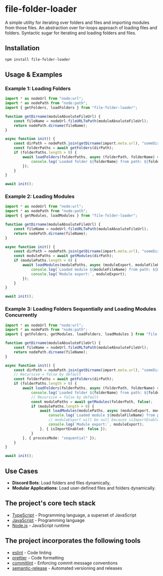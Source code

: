 # file-folder-loader
A simple utility for iterating over folders and files and importing modules from those files. An abstraction over for-loops approach of loading files and folders. Syntactic sugar for iterating and loading folders and files.

## Installation

```sh
npm install file-folder-loader
```

## Usage & Examples

### Example 1: Loading Folders

```typescript
import * as nodeUrl from "node:url";
import * as nodePath from "node:path";
import { getFolders, loadFolders } from "file-folder-loader";

function getDirname(moduleAbsoluteFileUrl) {
    const fileName = nodeUrl.fileURLToPath(moduleAbsoluteFileUrl);
    return nodePath.dirname(fileName);
}

async function init() {
    const dirPath = nodePath.join(getDirname(import.meta.url), "someDirectory");
    const folderPaths = await getFolders(dirPath);
    if (folderPaths.length > 0) {
        await loadFolders(folderPaths, async (folderPath, folderName) => {
            console.log(`Loaded folder ${folderName} from path: ${folderPath}`);
        });
    }
}

await init();
```

### Example 2: Loading Modules

```typescript
import * as nodeUrl from "node:url";
import * as nodePath from "node:path";
import { getModules, loadModules } from "file-folder-loader";

function getDirname(moduleAbsoluteFileUrl) {
    const fileName = nodeUrl.fileURLToPath(moduleAbsoluteFileUrl);
    return nodePath.dirname(fileName);
}

async function init() {
    const dirPath = nodePath.join(getDirname(import.meta.url), "someDirectory");
    const modulePaths = await getModules(dirPath);
    if (modulePaths.length > 0) {
        await loadModules(modulePaths, async (moduleExport, moduleFileUrlHref, moduleFileName) => {
            console.log(`Loaded module ${moduleFileName} from path: ${moduleFileUrlHref}`);
            console.log(`Module export:`, moduleExport);
        });
    }
}

await init();
```

### Example 3: Loading Folders Sequentially and Loading Modules Concurrently

```typescript
import * as nodeUrl from "node:url";
import * as nodePath from "node:path";
import { getFolders, getModules, loadFolders, loadModules } from "file-folder-loader";

function getDirname(moduleAbsoluteFileUrl) {
    const fileName = nodeUrl.fileURLToPath(moduleAbsoluteFileUrl);
    return nodePath.dirname(fileName);
}

async function init() {
    const dirPath = nodePath.join(getDirname(import.meta.url), "someDirectory");
    // Recursive = false by default
    const folderPaths = await getFolders(dirPath);
    if (folderPaths.length > 0) {
        await loadFolders(folderPaths, async (folderPath, folderName) => {
            console.log(`Loaded folder ${folderName} from path: ${folderPath}`);
            // Recursive = false by default
            const modulePaths = await getModules(folderPath, false);
            if (modulePaths.length > 0) {
                await loadModules(modulePaths, async (moduleExport, moduleFileUrlHref, moduleFileName) => {
                    console.log(`Loaded module ${moduleFileName} from path: ${moduleFileUrlHref}`);
                    // moduleExport will be null because isImportEnabled is false (true by default)
                    console.log(`Module export:`, moduleExport);
                }, { isImportEnabled: false });
            }
        }, { processMode: "sequential" });
    }
}

await init();
```

## Use Cases

- **Discord Bots**: Load folders and files dynamically,
- **Modular Applications**: Load user-defined files and folders dynamically.

## The project's core tech stack
- [TypeScript](https://www.typescriptlang.org) - Programming language, a superset of JavaScript
- [JavaScript](https://en.wikipedia.org/wiki/JavaScript) - Programming language
- [Node.js](https://github.com/nodejs/node) - JavaScript runtime

## The project incorporates the following tools
- [eslint](https://github.com/eslint/eslint) - Code linting
- [prettier](https://github.com/prettier/prettier) - Code formatting
- [commitlint](https://github.com/conventional-changelog/commitlint) - Enforcing commit message conventions
- [semantic-release](https://github.com/semantic-release/semantic-release) - Automated versioning and releases
